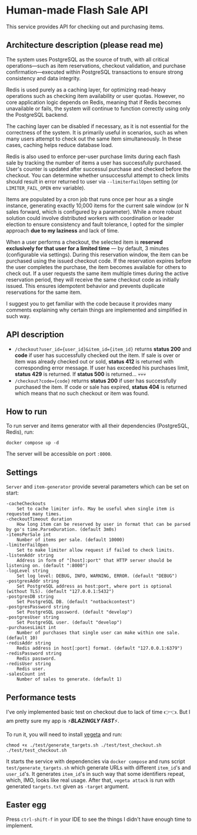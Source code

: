 # Human-made Flash Sale API

This service provides API for checking out and purchasing items.

## Architecture description (please read me)
The system uses PostgreSQL as the source of truth, with all critical operations—such as item reservations, checkout validation, and purchase confirmation—executed within PostgreSQL transactions to ensure strong consistency and data integrity.

Redis is used purely as a caching layer, for optimizing read-heavy operations such as checking item availability or user quotas. However, no core application logic depends on Redis, meaning that if Redis becomes unavailable or fails, the system will continue to function correctly using only the PostgreSQL backend.

The caching layer can be disabled if necessary, as it is not essential for the correctness of the system. It is primarily useful in scenarios, such as when many users attempt to check out the same item simultaneously. In these cases, caching helps reduce database load.

Redis is also used to enforce per-user purchase limits during each flash sale by tracking the number of items a user has successfully purchased. User's counter is updated after successul purchase and checked before the checkout. You can determine whether unsuccessful attempt to check limits should result in error returned to user via `--limiterFailOpen` setting (or `LIMITER_FAIL_OPEN` env variable).

Items are populated by a cron job that runs once per hour as a single instance, generating exactly 10,000 items for the current sale window (or N sales forward, which is configured by a parameter). While a more robust solution could involve distributed workers with coordination or leader election to ensure consistency and fault tolerance, I opted for the simpler approach **due to my laziness** and lack of time.

When a user performs a checkout, the selected item is **reserved exclusively for that user for a limited time** — by default, 3 minutes (configurable via settings). During this reservation window, the item can be purchased using the issued checkout code. If the reservation expires before the user completes the purchase, the item becomes available for others to check out. If a user requests the same item multiple times during the active reservation period, they will receive the same checkout code as initially issued. This ensures idempotent behavior and prevents duplicate reservations for the same item.

I suggest you to get familiar with the code because it provides many comments explaining why certain things are implemented and simplified in such way.

## API description

- `/checkout?user_id={user_id}&item_id={item_id}` returns **status 200** and **code** if user has successfully checked out the item. If sale is over or item was already checked out or sold, **status 412** is returned with corresponding error message. If user has exceeded his purchases limit, **status 429** is returned. If **status 500** is returned... 💀💀💀
- `/checkout?code={code}` returns **status 200** if user has successfully purchased the item. If code or sale has expired, **status 404** is returned which means that no such checkout or item was found.

## How to run

To run server and items generator with all their dependencies (PostgreSQL, Redis), run:
```
docker compose up -d
```
The server will be accessible on port `:8000`.

## Settings

`Server` and `item-generator` provide several parameters which can be set on start:
```
-cacheCheckouts
   	Set to cache limiter info. May be useful when single item is requested many times.
-checkoutTimeout duration
   	How long item can be reserved by user in format that can be parsed by go's time.ParseDuration. (default 3m0s)
-itemsPerSale int
   	Number of items per sale. (default 10000)
-limiterFailOpen
   	Set to make limiter allow request if failed to check limits.
-listenAddr string
   	Address in form of "[host]:port" that HTTP server should be listening on. (default ":8000")
-logLevel string
   	Set log level: DEBUG, INFO, WARNING, ERROR. (default "DEBUG")
-postgresAddr string
   	Set PostgreSQL address as host:port, where port is optional (without TLS). (default "127.0.0.1:5432")
-postgresDB string
   	Set PostgreSQL DB. (default "notbackcontest")
-postgresPassword string
   	Set PostgreSQL password. (default "develop")
-postgresUser string
   	Set PostgreSQL user. (default "develop")
-purchasesLimit int
   	Number of purchases that single user can make within one sale. (default 10)
-redisAddr string
   	Redis address in host[:port] format. (default "127.0.0.1:6379")
-redisPassword string
   	Redis password.
-redisUser string
   	Redis user.
-salesCount int
   	Number of sales to generate. (default 1)
```

## Performance tests
I've only implemented basic test on checkout due to lack of time 👉👈. But I am pretty sure my app is ⚡***BLAZINGLY FAST***⚡.

To run it, you will need to install [vegeta](https://github.com/tsenart/vegeta) and run:
```
chmod +x ./test/generate_targets.sh ./test/test_checkout.sh
./test/test_checkout.sh
```

It starts the service with dependencies via `docker compose` and runs script `test/generate_targets.sh` which generate URLs with different `item_id`'s and `user_id`'s. It generates `item_id`'s in such way that some identifiers repeat, which, IMO, looks like real usage. After that, `vegeta attack` is run with generated `targets.txt` given as `-target` argument.

## Easter egg
Press `ctrl-shift-f` in your IDE to see the things I didn't have enough time to implement.
